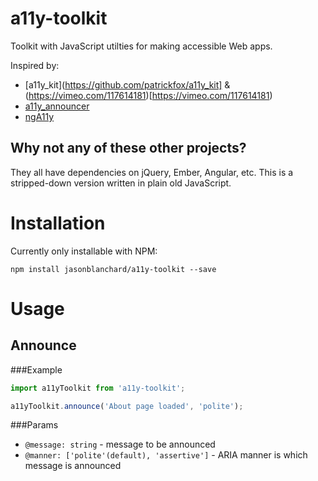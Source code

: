 # a11y-toolkit
Toolkit with JavaScript utilties for making accessible Web apps.

Inspired by:
* [a11y_kit](https://github.com/patrickfox/a11y_kit] & (https://vimeo.com/117614181)[https://vimeo.com/117614181)
* [a11y_announcer](a11y-announcer)
* [ngA11y](https://github.com/dequelabs/ngA11y)

## Why not any of these other projects?
They all have dependencies on jQuery, Ember, Angular, etc. This is a stripped-down version written in plain old JavaScript.

# Installation
Currently only installable with NPM:
```
npm install jasonblanchard/a11y-toolkit --save
```

# Usage
## Announce
###Example
```javascript
import a11yToolkit from 'a11y-toolkit';

a11yToolkit.announce('About page loaded', 'polite');
```

###Params
* `@message: string` - message to be announced
* `@manner: ['polite'(default), 'assertive']` - ARIA manner is which message is announced
